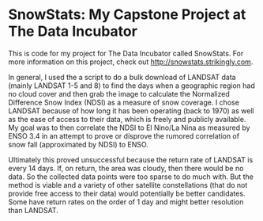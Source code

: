 # SnowStats: My Capstone Project at The Data Incubator

This is code for my project for The Data Incubator called SnowStats.  For more information on this project, check out http://snowstats.strikingly.com.

In general, I used the a script to do a bulk download of LANDSAT data (mainly LANDSAT 1-5 and 8) to find the days when a geographic region had no cloud cover and then grab the image to calculate the Normalized Difference Snow Index (NDSI) as a measure of snow coverage.  I chose LANDSAT because of how long it has been operating (back to 1970) as well as the ease of access to their data, which is freely and publicly available.  My goal was to then correlate the NDSI to El Nino/La Nina as measured by ENSO 3.4 in an attempt to prove or disprove the rumored correlation of snow fall (approximated by NDSI) to ENSO.  

Ultimately this proved unsuccessful because the return rate of LANDSAT is every 14 days.  If, on return, the area was cloudy, then there would be no data.  So the collected data points were too sparse to do much with.  But the method is viable and a variety of other satellite constellations (that do not provide free access to their data) would potentially be better candidates.  Some have return rates on the order of 1 day and might better resolution than LANDSAT.
